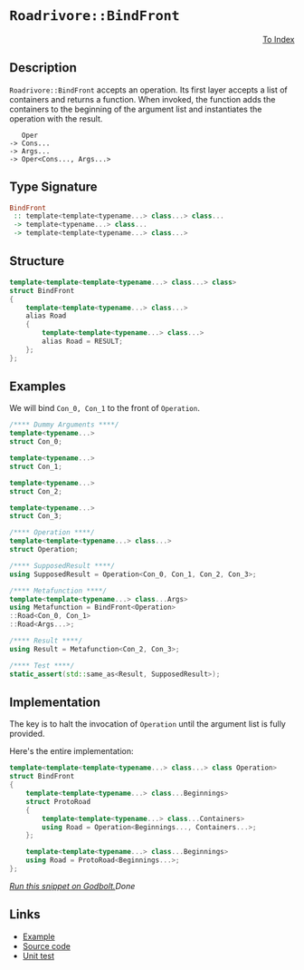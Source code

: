 <!-- Copyright 2024 Feng Mofan
SPDX-License-Identifier: Apache-2.0 -->

# `Roadrivore::BindFront`

<p style='text-align: right;'><a href="../../../facilities/metafunctions.md#roadrivore-bind-back">To Index</a></p>

## Description

`Roadrivore::BindFront` accepts an operation.
Its first layer accepts a list of containers and returns a function.
When invoked, the function adds the containers to the beginning of the argument list and instantiates the operation with the result.

<pre><code>   Oper
-> Cons...
-> Args...
-> Oper&lt;Cons..., Args...&gt;</code></pre>

## Type Signature

```Haskell
BindFront
 :: template<template<typename...> class...> class... 
 -> template<typename...> class...
 -> template<template<typename...> class...>
```

## Structure

```C++
template<template<template<typename...> class...> class>
struct BindFront
{
    template<template<typename...> class...>
    alias Road
    {
        template<template<typename...> class...>
        alias Road = RESULT;
    };
};
```

## Examples

We will bind `Con_0, Con_1` to the front of `Operation`.

```C++
/**** Dummy Arguments ****/
template<typename...>
struct Con_0;

template<typename...>
struct Con_1;

template<typename...>
struct Con_2;

template<typename...>
struct Con_3;

/**** Operation ****/
template<template<typename...> class...>
struct Operation;

/**** SupposedResult ****/
using SupposedResult = Operation<Con_0, Con_1, Con_2, Con_3>;

/**** Metafunction ****/
template<template<typename...> class...Args>
using Metafunction = BindFront<Operation>
::Road<Con_0, Con_1>
::Road<Args...>;

/**** Result ****/
using Result = Metafunction<Con_2, Con_3>;

/**** Test ****/
static_assert(std::same_as<Result, SupposedResult>);
```

## Implementation

The key is to halt the invocation of `Operation` until the argument list is fully provided.

Here's the entire implementation:

```C++
template<template<template<typename...> class...> class Operation>
struct BindFront
{
    template<template<typename...> class...Beginnings>
    struct ProtoRoad
    {
        template<template<typename...> class...Containers>
        using Road = Operation<Beginnings..., Containers...>;
    };

    template<template<typename...> class...Beginnings>
    using Road = ProtoRoad<Beginnings...>;
};
```

[*Run this snippet on Godbolt.*](https://godbolt.org/#z:OYLghAFBqd5QCxAYwPYBMCmBRdBLAF1QCcAaPECAMzwBtMA7AQwFtMQByARg9KtQYEAysib0QXACx8BBAKoBnTAAUAHpwAMvAFYTStJg1DIApACYAQuYukl9ZATwDKjdAGFUtAK4sGe1wAyeAyYAHI%2BAEaYxCAArADspAAOqAqETgwe3r56KWmOAkEh4SxRMQm2mPYFDEIETMQEWT5%2BXJXVGXUNBEVhkdFxiQr1jc05bcPdvSVlgwCUtqhexMjsHAD0AFTbO7t7%2BzvrJhoAgls7ANQAkixJ9GyCTDUXu0en5wefB28nxycEmFuBgBJgAzG4AUCnpgwRDAXdobCCABPJKMViYAB02LB2AuyAMCgU2MxuPxhIUFwA8mjiE8Mri/sNiF4HBcLMF0AAxYiyP4meJWU4XEUXSEIkHg8XAmFS1HotgkskEphEkkWTDAYIMYLABSM4Wi5msggXZS8ogAJVQTHQf1FFwFQpODod0sRUvhMqR8uYipxoLxKrV2I8j2C0X1gftrpFXjSRgu1ttjtBABFqbT6QJYRqtQwdUZidjSBcw/UI8Ri6To6DnQ6BWmwc6YyL3ZK4VCOyi0X6sQGgxT1Zrtbqo9hWxd47qkzb0KmM%2BbUFa57mRwWx0ray34k26/z3l9Pj8PpsLthVKw7pgXoc/qej3fTvyzKDggSvFhU240AxVkkCHHA8zl2C40x8FhkQuE5iGAHxGEA29th%2BdtZQhX0MS3CdTmNNkwwAfQ0ZtgNQn1e0wgcmQIFk8IEfCuGI59TlIuVyP9GtsJOXDTQIsxGN%2BZivQ9dC2P7DiqJoni6NBfj71AmlomzBgkM2FChO7dS0J7BUxOVIdKJw6iTUzRSalkw9LiELwkjyTB0EtTAFC8WhTVeP5p0TKybNSOyHKclyFxMukzPBAiNFLAi2jLOizAi6TGX3JiQMuABZTB6ioLw/2eNzBK7LTNLInSsPJVVqxgvUDRODzgAuNKMqyhwMkCjkGG5XlBFhBTgoZaNThAEBkztUK6PC6KGHoqqBqG2EKurBKWws7Yk0c5zXKfaqE1qvy1sC%2BqmEy7LercXi4ommTt2A08LgAFUc9bkKo%2BlkHwsrogICBhnQAaFAxV6ozcHaXNLLzbPs1aXNxOZzJODgFloThYl4PwOC0UhUE4NxrGsC4FCWFYb3MUEeFIAhNDhhYAGs4kkTENAADjMMwAE5ma4WIGfprh4niaQEY4SReBYCQNHClG0YxjheAUEBwrJ1G4dIOBYBgRAQCWAgki8AhyEoNBbjoaJQgxThVHpgA2ABac3JAuYBkGQC4pExMxeDswgSDwb62n4QQRDEdgpBkQRFBUdQFdIXQ2gAdzpJJOB4eHEeR8n0c4Klta101UCoC4zatm27Ydp3abMC4IA8A36GIR1Xy4OZeHlrQFggJB9aSQ2yAoCB287kBgCkWKaBcyNKAiVOImCBpkQT3hJ%2BYYhkSpCJtEwBxZ9IfWHgIKkGFoGeI6wCIvGANwxFoGXuF4LAWEMYBxEPvBiDXxwADdHNTzBVDX7W1hJ4IAT8zRrQPAEQ6SLw8FgVO1E8DCyvqQd%2BxAIg%2BTTICO%2BICjDkwWFQAweoABqeBMDRwUijEmvthCiHEEHchoc1CpyjvoO%2BKBsaWH0KAmWkAFioAAhkS%2BlsvpgjTKYSw1gzAS0QcQL2H9OHtBfhkFwbUxitFIIECMMwBhtDyOkAQSjcipG0QwaY/QYgTCqHIgQXRRieBaHoOw5jagjB6Go4xtjHG6ImI4oxpQNELDxssVYEgk4cCRqQcWvBJZ5wttbW29tHbOzLhAXAHsa5E3ro3LBCwECYFtAMCAVMQCSFBJiZmoJeYaEkGYSQ5tRaxHNszfQnBBakGFsTTE5suDm3pszLm5tYiSHZiU82oTU6S2lrLUmWClaq1burTO2tdY91QFXI2JsOANBYK/eIlsmClUTFwZmmIuB0zdvgIgkjvbBwoQHCQ0gaFKDoRHXQsVY5MHjlfIJISwlpw4BnTW2sLg50iQXW2Ko9kHKORoculcO7V1rqCMwDcJkKxbm3JZMLogLN7tXFABgjD7K4OFYeAIqxjwnlPReG957T2Xqvde8Ct4IV3vvVOR8T5n1oBfDeN90FrDRvgZ%2BTV36XzRl/H%2BAIN4AKqKnEBYDp6QN5Y3SRcCSaIOQUoVBt8jAYNAMivguCFAEKISQje5D/ZUNubIWh4c0ZPMYZg4RVhWEyo4Xk9GPCBB8IEemB1ojxHRHOdI11dimrOAgK4dxKi2peNmJo/RNQI1aJqNGjRsiQ0OO6BG4NNRLFOOKC4jxGbrHjFsJ45x3iTG%2BPxgE%2BuDTgkpwjhE/O0Tdm1X2Ycum5cklnLhWkpFzdMnZKwDEV1/MmktIOeU%2BIsRmY81BBUqp/ThkNs4GMuWkzlZqw1lnTFaLO7GzYJwdZhcWAKFfo7V%2BbaZTDBOckr2ehTWUMDhakO9zrU6BAKCUgLy3mJ1rZ8kZ6c5nZ1zqoY9p7z2XuhMMKFu7YVE1BIipuisZlYoxd3VDMQz02Xwhe5m%2BEr0EHwqB25dBiUywgOPCOVKKXwOo0vFeL8N4MsEEyg%2BfLMDH1PufS%2BJNuVaoVaQflcihWf2/sgX%2BErBBSojjK8ByJ5XQKVRvVVKC0Fat1JMnBTB8GEOIb2E1sgzVPsuVa%2BhH67XGBYTYZ18AuHuoYJfdYX1mEiMsGI8JEipEut8WYtNCj3BFuUaovN5a9H5AyAmuNGRk0mNTdmtxgXbG%2Bfi1MMtMaS2FuyMoyYjQYuBMWP4wOHz60S04HnMDZ6Li4cxARztpySA9sQxk0gWScnDqCWOkALNMSglBLEDm/TRa9fiJ0pdpWpa2HGUhuY%2BTJCxGKdzeIot6aSDZlwRmZghn81BCV8JK6%2B0U1ra7Mbe2JvTYWIgtIzhJBAA%3D%3D%3D)$Done$

## Links

- [Example](../../../code/facilities/metafunctions/roadrivore/bind_front/implementation.hpp)
- [Source code](../../../../conceptrodon/roadrivore/bind_front.hpp)
- [Unit test](../../../../tests/unit/metafunctions/roadrivore/bind_front.test.hpp)

